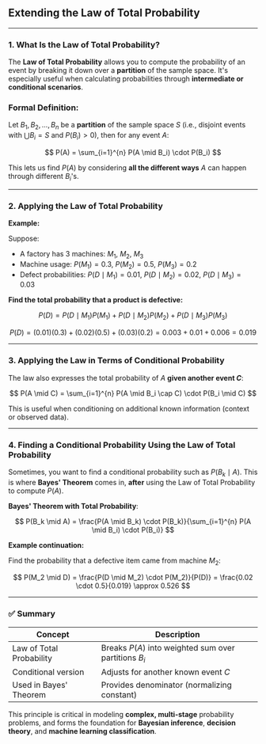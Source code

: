 ## **Extending the Law of Total Probability**

---

### **1. What Is the Law of Total Probability?**

The **Law of Total Probability** allows you to compute the probability of an event by breaking it down over a **partition** of the sample space. 
It's especially useful when calculating probabilities through **intermediate or conditional scenarios**.

### **Formal Definition:**

Let $`B_1, B_2, ..., B_n`$ be a **partition** of the sample space $`S`$ (i.e., disjoint events with $`\bigcup B_i = S`$ and $`P(B_i) > 0`$), then for any event $A$:

$$
P(A) = \sum_{i=1}^{n} P(A \mid B_i) \cdot P(B_i)
$$

This lets us find $`P(A)`$ by considering **all the different ways** $A$ can happen through different $B_i$'s.

---

### **2. Applying the Law of Total Probability**

**Example:**

Suppose:

* A factory has 3 machines:
  $`M_1`$, $`M_2`$, $`M_3`$
* Machine usage: $`P(M_1) = 0.3`$, $`P(M_2) = 0.5`$, $`P(M_3) = 0.2`$
* Defect probabilities:
  $`P(D \mid M_1) = 0.01`$, $`P(D \mid M_2) = 0.02`$, $`P(D \mid M_3) = 0.03`$

**Find the total probability that a product is defective:**

$$
P(D) = P(D \mid M_1)P(M_1) + P(D \mid M_2)P(M_2) + P(D \mid M_3)P(M_3)
$$

$$
P(D) = (0.01)(0.3) + (0.02)(0.5) + (0.03)(0.2) = 0.003 + 0.01 + 0.006 = 0.019
$$

---

### **3. Applying the Law in Terms of Conditional Probability**

The law also expresses the total probability of $A$ **given another event $C$**:

$$
P(A \mid C) = \sum_{i=1}^{n} P(A \mid B_i \cap C) \cdot P(B_i \mid C)
$$

This is useful when conditioning on additional known information (context or observed data).

---

### **4. Finding a Conditional Probability Using the Law of Total Probability**

Sometimes, you want to find a conditional probability such as $`P(B_k \mid A)`$. This is where **Bayes' Theorem** comes in, **after** using the Law of Total Probability to compute $`P(A)`$.

**Bayes' Theorem with Total Probability**:

$$
P(B_k \mid A) = \frac{P(A \mid B_k) \cdot P(B_k)}{\sum_{i=1}^{n} P(A \mid B_i) \cdot P(B_i)}
$$

**Example continuation:**

Find the probability that a defective item came from machine $`M_2`$:

$$
P(M_2 \mid D) = \frac{P(D \mid M_2) \cdot P(M_2)}{P(D)} = \frac{0.02 \cdot 0.5}{0.019} \approx 0.526
$$

---

### ✅ **Summary**

| Concept                  | Description                                           |
| ------------------------ | ----------------------------------------------------- |
| Law of Total Probability | Breaks $`P(A)`$ into weighted sum over partitions $`B_i`$ |
| Conditional version      | Adjusts for another known event $`C`$                   |
| Used in Bayes' Theorem   | Provides denominator (normalizing constant)           |

This principle is critical in modeling **complex, multi-stage** probability problems, and forms the foundation for **Bayesian inference**, 
**decision theory**, and **machine learning classification**.
